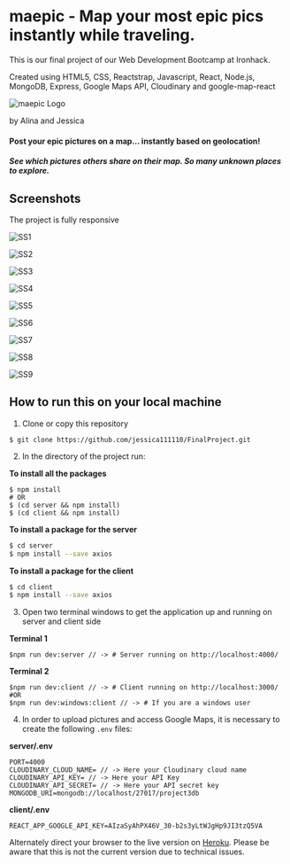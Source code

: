 # maepic - Map your most epic pics instantly while traveling.
This is our final project of our Web Development Bootcamp at Ironhack.

Created using HTML5, CSS, Reactstrap, Javascript, React, Node.js, MongoDB, Express, Google Maps API, Cloudinary and google-map-react

![maepic Logo](./client/src/images/maepic_logo_interim.png)

by Alina and Jessica

#### Post your epic pictures on a map... instantly based on geolocation!
##### See which pictures others share on their map. So many unknown places to explore.

## Screenshots

The project is fully responsive

![SS1](./client/public/Screenshot(665).png)

![SS2](./client/public/Screenshot(664).png)

![SS3](./client/public/Screenshot(663).png)

![SS4](./client/public/Screenshot(658).png)

![SS5](./client/public/Screenshot(659).png)

![SS6](./client/public/Screenshot(662).png)

![SS7](./client/public/Screenshot(651).png)

![SS8](./client/public/Screenshot(653).png)

![SS9](./client/public/Screenshot(656).png)


## How to run this on your local machine

1. Clone or copy this repository
```
$ git clone https://github.com/jessica111110/FinalProject.git
```

2. In the directory of the project run:

**To install all the packages**
```
$ npm install
# OR
$ (cd server && npm install)
$ (cd client && npm install)
```
**To install a package for the server**
```sh
$ cd server
$ npm install --save axios
```

**To install a package for the client**
```sh
$ cd client
$ npm install --save axios
```

3. Open two terminal windows to get the application up and running on server and client side

**Terminal 1**
```
$npm run dev:server // -> # Server running on http://localhost:4000/
```
**Terminal 2**
```
$npm run dev:client // -> # Client running on http://localhost:3000/
#OR
$npm run dev:windows:client // -> # If you are a windows user
```

4. In order to upload pictures and access Google Maps, it is necessary to create the following `.env` files:

**server/.env**
```
PORT=4000
CLOUDINARY_CLOUD_NAME= // -> Here your Cloudinary cloud name
CLOUDINARY_API_KEY= // -> Here your API Key
CLOUDINARY_API_SECRET= // -> Here your API secret key
MONGODB_URI=mongodb://localhost/27017/project3db
```

**client/.env**
```
REACT_APP_GOOGLE_API_KEY=AIzaSyAhPX46V_30-b2s3yLtWJgHp9JI3tzQ5VA
```

Alternately direct your browser to the live version on [Heroku](https://maepic.herokuapp.com). Please be aware that this is not the current version due to technical issues.

